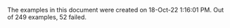
The examples in this document were created on 18-Oct-22 1:16:01 PM. 
Out of 249 examples,
52 failed.

